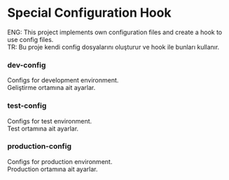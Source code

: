 # Special Configuration Hook

ENG: This project implements own configuration files and create a hook to use config files. \
TR: Bu proje kendi config dosyalarını oluşturur ve hook ile bunları kullanır.

### dev-config
Configs for development environment. \
Geliştirme ortamına ait ayarlar.

### test-config
Configs for test environment. \
Test ortamına ait ayarlar.

### production-config
Configs for production environment. \
Production ortamına ait ayarlar.